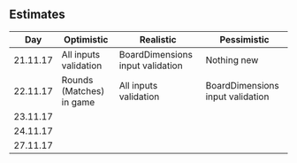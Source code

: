 ## Estimates

|  Day | Optimistic  | Realistic | Pessimistic |
|  ----- | -------------   | ------------- | ------------- |
|  21.11.17 | All inputs validation | BoardDimensions input validation | Nothing new
|  22.11.17 | Rounds (Matches) in game | All inputs validation | BoardDimensions input validation
|  23.11.17 | 
|  24.11.17 |
|  27.11.17 |

